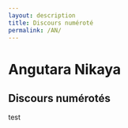 ```yaml
---
layout: description
title: Discours numéroté
permalink: /AN/
---
```




# Angutara Nikaya
## Discours numérotés

test
